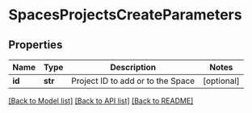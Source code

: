 # SpacesProjectsCreateParameters

## Properties
Name | Type | Description | Notes
------------ | ------------- | ------------- | -------------
**id** | **str** | Project ID to add or to the Space | [optional] 

[[Back to Model list]](../README.md#documentation-for-models) [[Back to API list]](../README.md#documentation-for-api-endpoints) [[Back to README]](../README.md)


